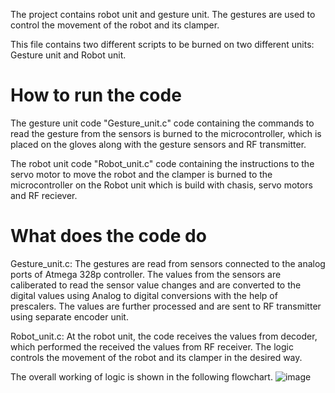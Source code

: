 The project contains robot unit and gesture unit. The gestures are used to control the movement of the robot and its clamper.

This file contains two different scripts to be burned on two different units: Gesture unit and Robot unit. 


# How to run the code
The gesture unit code "Gesture_unit.c" code containing the commands to read the gesture from the sensors is burned to the microcontroller, which is placed on the gloves along with the gesture sensors and RF transmitter.

The robot unit code "Robot_unit.c" code containing the instructions to the servo motor to move the robot and the clamper is burned to the microcontroller on the Robot unit which is build with chasis, servo motors and RF reciever. 

# What does the code do
Gesture_unit.c: The gestures are read from sensors connected to the analog ports of Atmega 328p controller. The values from the sensors are caliberated to read the sensor value changes and are converted to the digital values using Analog to digital conversions with the help of prescalers. The values are further processed and are sent to RF transmitter using separate encoder unit.

Robot_unit.c: At the robot unit, the code receives the values from decoder, which performed the received the values from RF receiver. The logic controls the movement of the robot and its clamper in the desired way.

The overall working of logic is shown in the following flowchart. 
![image](https://github.com/shreya-pervaje/Gesture-Controlled-Robot/assets/151652737/6d735dd0-5959-4414-82df-00e4a244f3c5)
